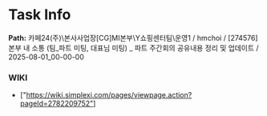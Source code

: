 # Task Info

**Path:** 카페24(주)\본사사업장\[CG]MI본부\Y쇼핑센터팀\운영1 / hmchoi / [274576] 본부 내 소통 (팀_파트 미팅, 대표님 미팅) _ 파트 주간회의 공유내용 정리 및 업데이트 / 2025-08-01_00-00-00

### WIKI
- ["https://wiki.simplexi.com/pages/viewpage.action?pageId=2782209752"]

